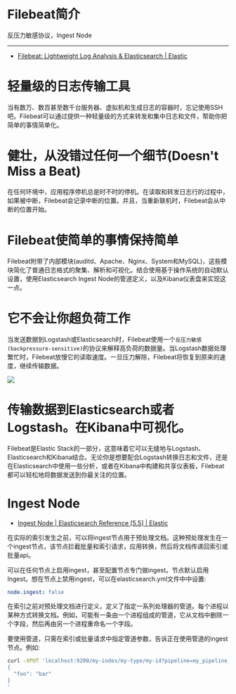# Filebeat简介

反压力敏感协议，Ingest Node

-----

- [Filebeat: Lightweight Log Analysis & Elasticsearch | Elastic ](https://www.elastic.co/products/beats/filebeat)

# 轻量级的日志传输工具
当有数万、数百甚至数千台服务器、虚拟机和生成日志的容器时，忘记使用SSH吧。Filebeat可以通过提供一种轻量级的方式来转发和集中日志和文件，帮助你把简单的事情简单化。

# 健壮，从没错过任何一个细节(Doesn't Miss a Beat)
在任何环境中，应用程序停机总是时不时的停机。在读取和转发日志行的过程中，如果被中断，Filebeat会记录中断的位置。并且，当重新联机时，Filebeat会从中断的位置开始。

# Filebeat使简单的事情保持简单
Filebeat附带了内部模块(auditd、Apache、Nginx、System和MySQL)，这些模块简化了普通日志格式的聚集、解析和可视化。结合使用基于操作系统的自动默认设置，使用Elasticsearch Ingest Node的管道定义，以及Kibana仪表盘来实现这一点。

# 它不会让你超负荷工作
当发送数据到Logstash或Elasticsearch时，Filebeat使用一个`反压力敏感(backpressure-sensitive)`的协议来解释高负荷的数据量。当Logstash数据处理繁忙时，Filebeat放慢它的读取速度。一旦压力解除，Filebeat将恢复到原来的速度，继续传输数据。

<!-- ![](img/filebeat-diagram.png) -->
![](https://static-www.elastic.co/assets/blt203883a0718cdc5a/filebeat-diagram.png?q=540)

# 传输数据到Elasticsearch或者Logstash。在Kibana中可视化。
Filebeat是Elastic Stack的一部分，这意味着它可以无缝地与Logstash、Elasticsearch和Kibana结合。无论你是想要配合Logstash转换日志和文件，还是在Elasticsearch中使用一些分析，或者在Kibana中构建和共享仪表板，Filebeat都可以轻松地将数据发送到你最关注的位置。

# Ingest Node

- [Ingest Node | Elasticsearch Reference [5.5] | Elastic ](https://www.elastic.co/guide/en/elasticsearch/reference/current/ingest.html)

在实际的索引发生之前，可以将ingest节点用于预处理文档。这种预处理发生在一个ingest节点，该节点拦截批量和索引请求，应用转换，然后将文档传递回索引或批量api。

可以在任何节点上启用ingest，甚至配置节点专门做ingest。节点默认启用Ingest。想在节点上禁用ingest，可以在elasticsearch.yml文件中中设置:
```yml
node.ingest: false
```
在索引之前对预处理文档进行定义，定义了指定一系列处理器的管道。每个进程以某种方式转换文档。例如，可能有一条由一个进程组成的管道，它从文档中删除一个字段，然后再由另一个进程重命名一个字段。

要使用管道，只需在索引或批量请求中指定管道参数，告诉正在使用管道的ingest节点。例如:

```bash
curl -XPUT 'localhost:9200/my-index/my-type/my-id?pipeline=my_pipeline_id&pretty' -H 'Content-Type: application/json' -d'
{
  "foo": "bar"
}
'
```